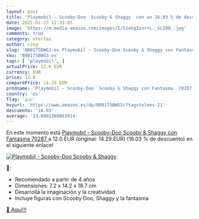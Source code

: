 ```yaml
---
layout: post
title: 'Playmobil - Scooby-Doo  Scooby & Shaggy  con un 16.03 % de descuento'
date: 2021-01-27 12:33:03
image: 'https://m.media-amazon.com/images/I/51ehq3znr+L._SL200_.jpg'
comments: true
category: ofertas
author: ring
slug: 'B08175BWG3-es Playmobil - Scooby-Doo Scooby & Shaggy con Fantasma 70287'
sku: 'B08175BWG3-es'
tags: [ 'playmobil', ]
actualPrice: 12.0 EUR
currency: EUR
price: 12.0
comparePrice: 14.29 EUR
prodname: 'Playmobil - Scooby-Doo  Scooby & Shaggy con Fantasma  70287 '
country: 'es'
flag: '🇪🇸'
buyurl: 'https://www.amazon.es/dp/B08175BWG3/?tag=tolees-21'
descuento: '16.03'
average: '13.0801369863014'
---
```


En este momento está [Playmobil - Scooby-Doo  Scooby & Shaggy con Fantasma  70287 ](https://www.amazon.es/dp/B08175BWG3/?tag=tolees-21) a 12.0 EUR (original: 14.29 EUR) (16.03 %  de descuento) en el siguiente enlace!

[![Playmobil - Scooby-Doo  Scooby & Shaggy ](https://m.media-amazon.com/images/I/51ehq3znr+L._SL200_.jpg)](https://www.amazon.es/dp/B08175BWG3/?tag=tolees-21)

🔎:

- Recomendado a partir de 4 años
- Dimensiones: 7.2 x 14.2 x 18.7 cm
- Desarrolla la imaginación y la creatividad
- Incluye figuras con Scooby Doo, Shaggy y la fantasma

[🛒 Aquí!!!](https://www.amazon.es/dp/B08175BWG3/?tag=tolees-21)
